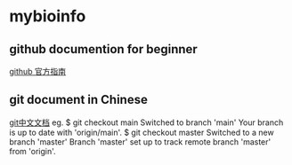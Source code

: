 # mybioinfo


## github documention for beginner 

[github 官方指南](https://docs.github.com/cn/github/getting-started-with-github)

## git document in Chinese
[git中文文档](https://git-scm.com/book/zh/v2)
     eg.
	$  git checkout main 
	Switched to branch 'main'
	Your branch is up to date with 'origin/main'.
	$  git checkout master
	Switched to a new branch 'master'
	Branch 'master' set up to track remote branch 'master' from 'origin'.



